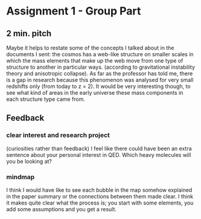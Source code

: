 # Assignment 1 - Group Part

## 2 min. pitch

Maybe it helps to restate some of the concepts I talked about in the documents I sent: the cosmos has a web-like structure on smaller scales in which the mass elements that make up the web move from one type of structure to another in particular ways. (according to gravitational instability theory and anisotropic collapse).
As far as the professor has told me, there is a gap in research because this phenomenon was analysed for very small redshifts only (from today to z = 2). It would be very interesting though, to see what kind of areas in the early universe these mass components in each structure type came from.

## Feedback

### clear interest and research project

(curiosities rather than feedback) I feel like there could have been an extra sentence about your personal interest in QED. Which heavy molecules will you be looking at?

### mindmap

I think I would have like to see each bubble in the map somehow explained in the paper summary or the connections between them made clear. I think it makes quite clear what the process is; you start with some elements, you add some assumptions and you get a result.
